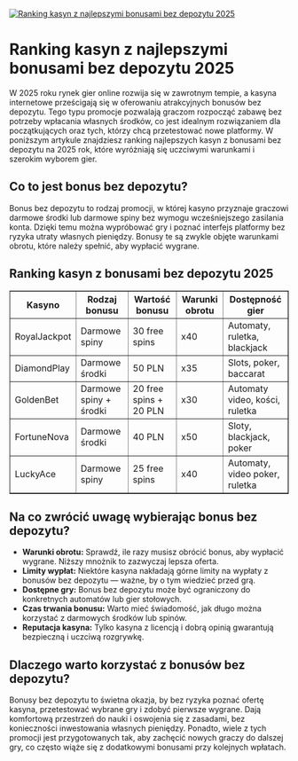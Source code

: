 [![Ranking kasyn z najlepszymi bonusami bez depozytu 2025](https://123-caf.pages.dev/gitsignup.png)](https://vrmoo.ru/Bt82HjjY)

<h1>Ranking kasyn z najlepszymi bonusami bez depozytu 2025</h1> <p>W 2025 roku rynek gier online rozwija się w zawrotnym tempie, a kasyna internetowe prześcigają się w oferowaniu atrakcyjnych bonusów bez depozytu. Tego typu promocje pozwalają graczom rozpocząć zabawę bez potrzeby wpłacania własnych środków, co jest idealnym rozwiązaniem dla początkujących oraz tych, którzy chcą przetestować nowe platformy. W poniższym artykule znajdziesz ranking najlepszych kasyn z bonusami bez depozytu na 2025 rok, które wyróżniają się uczciwymi warunkami i szerokim wyborem gier.</p>  <h2>Co to jest bonus bez depozytu?</h2> <p>Bonus bez depozytu to rodzaj promocji, w której kasyno przyznaje graczowi darmowe środki lub darmowe spiny bez wymogu wcześniejszego zasilania konta. Dzięki temu można wypróbować gry i poznać interfejs platformy bez ryzyka utraty własnych pieniędzy. Bonusy te są zwykle objęte warunkami obrotu, które należy spełnić, aby wypłacić wygrane.</p>  <h2>Ranking kasyn z bonusami bez depozytu 2025</h2> <table border="1" cellpadding="8" cellspacing="0">   <thead>     <tr>       <th>Kasyno</th>       <th>Rodzaj bonusu</th>       <th>Wartość bonusu</th>       <th>Warunki obrotu</th>       <th>Dostępność gier</th>     </tr>   </thead>   <tbody>     <tr>       <td>RoyalJackpot</td>       <td>Darmowe spiny</td>       <td>30 free spins</td>       <td>x40</td>       <td>Automaty, ruletka, blackjack</td>     </tr>     <tr>       <td>DiamondPlay</td>       <td>Darmowe środki</td>       <td>50 PLN</td>       <td>x35</td>       <td>Slots, poker, baccarat</td>     </tr>     <tr>       <td>GoldenBet</td>       <td>Darmowe spiny + środki</td>       <td>20 free spins + 20 PLN</td>       <td>x30</td>       <td>Automaty video, kości, ruletka</td>     </tr>     <tr>       <td>FortuneNova</td>       <td>Darmowe środki</td>       <td>40 PLN</td>       <td>x50</td>       <td>Sloty, blackjack, poker</td>     </tr>     <tr>       <td>LuckyAce</td>       <td>Darmowe spiny</td>       <td>25 free spins</td>       <td>x40</td>       <td>Automaty, video poker, ruletka</td>     </tr>   </tbody> </table>  <h2>Na co zwrócić uwagę wybierając bonus bez depozytu?</h2> <ul>   <li><strong>Warunki obrotu:</strong> Sprawdź, ile razy musisz obrócić bonus, aby wypłacić wygrane. Niższy mnożnik to zazwyczaj lepsza oferta.</li>   <li><strong>Limity wypłat:</strong> Niektóre kasyna nakładają górne limity na wypłaty z bonusów bez depozytu — ważne, by o tym wiedzieć przed grą.</li>   <li><strong>Dostępne gry:</strong> Bonus bez depozytu może być ograniczony do konkretnych automatów lub gier stołowych.</li>   <li><strong>Czas trwania bonusu:</strong> Warto mieć świadomość, jak długo można korzystać z darmowych środków lub spinów.</li>   <li><strong>Reputacja kasyna:</strong> Tylko kasyna z licencją i dobrą opinią gwarantują bezpieczną i uczciwą rozgrywkę.</li> </ul>  <h2>Dlaczego warto korzystać z bonusów bez depozytu?</h2> <p>Bonusy bez depozytu to świetna okazja, by bez ryzyka poznać ofertę kasyna, przetestować wybrane gry i zdobyć pierwsze wygrane. Dają komfortową przestrzeń do nauki i oswojenia się z zasadami, bez konieczności inwestowania własnych pieniędzy. Ponadto, wiele z tych promocji jest przygotowanych tak, aby zachęcić nowych graczy do dalszej gry, co często wiąże się z dodatkowymi bonusami przy kolejnych wpłatach.</p>